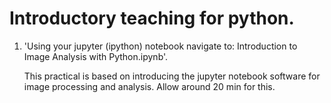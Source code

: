 # Introductory teaching for python.

1) 'Using your jupyter (ipython) notebook navigate to: Introduction to Image Analysis with Python.ipynb'.

     This practical is based on introducing the jupyter notebook software for image processing and analysis. Allow around 20 min for this.